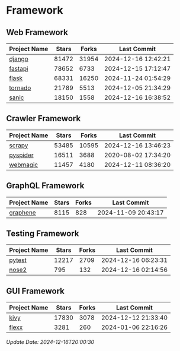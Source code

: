 # Framework

## Web Framework
| Project Name | Stars | Forks | Last Commit |
| ------------ | ----- | ----- | ----------- |
| [django](https://github.com/django/django) | 81472 | 31954 | 2024-12-16 12:42:21 |
| [fastapi](https://github.com/fastapi/fastapi) | 78652 | 6733 | 2024-12-15 17:12:47 |
| [flask](https://github.com/pallets/flask) | 68331 | 16250 | 2024-11-24 01:54:29 |
| [tornado](https://github.com/tornadoweb/tornado) | 21789 | 5513 | 2024-12-05 21:34:29 |
| [sanic](https://github.com/sanic-org/sanic) | 18150 | 1558 | 2024-12-16 16:38:52 |

## Crawler Framework
| Project Name | Stars | Forks | Last Commit |
| ------------ | ----- | ----- | ----------- |
| [scrapy](https://github.com/scrapy/scrapy) | 53485 | 10595 | 2024-12-16 13:46:23 |
| [pyspider](https://github.com/binux/pyspider) | 16511 | 3688 | 2020-08-02 17:34:20 |
| [webmagic](https://github.com/code4craft/webmagic) | 11457 | 4180 | 2024-12-11 08:36:20 |

## GraphQL Framework
| Project Name | Stars | Forks | Last Commit |
| ------------ | ----- | ----- | ----------- |
| [graphene](https://github.com/graphql-python/graphene) | 8115 | 828 | 2024-11-09 20:43:17 |

## Testing Framework
| Project Name | Stars | Forks | Last Commit |
| ------------ | ----- | ----- | ----------- |
| [pytest](https://github.com/pytest-dev/pytest) | 12217 | 2709 | 2024-12-16 06:23:31 |
| [nose2](https://github.com/nose-devs/nose2) | 795 | 132 | 2024-12-16 02:14:56 |

## GUI Framework
| Project Name | Stars | Forks | Last Commit |
| ------------ | ----- | ----- | ----------- |
| [kivy](https://github.com/kivy/kivy) | 17830 | 3078 | 2024-12-12 21:33:40 |
| [flexx](https://github.com/flexxui/flexx) | 3281 | 260 | 2024-01-06 22:16:26 |

*Update Date: 2024-12-16T20:00:30*